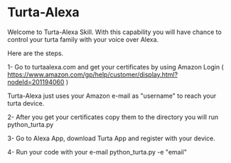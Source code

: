# Turta-Alexa

Welcome to Turta-Alexa Skill.
With this capability you will have chance to control your turta family with your voice over Alexa.

Here are the steps.


1- Go to turtaalexa.com and get your certificates by using Amazon Login ( https://www.amazon.com/gp/help/customer/display.html?nodeId=201194060 )

Turta-Alexa just uses your Amazon e-mail as "username" to reach your turta device.

2- After you get your certificates copy them to the directory you will run python_turta.py

3- Go to Alexa App, download Turta App and register with your device.

4- Run your code with your e-mail 
  python_turta.py -e "email"
  
  

